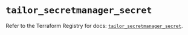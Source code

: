 # `tailor_secretmanager_secret`

Refer to the Terraform Registry for docs: [`tailor_secretmanager_secret`](https://registry.terraform.io/providers/tailor-platform/tailor/0.0.25/docs/resources/secretmanager_secret).
